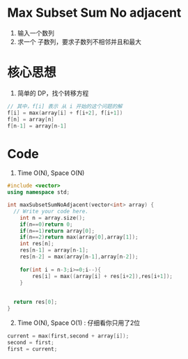 # Max Subset Sum No adjacent
1. 输入一个数列
2. 求一个 子数列，要求子数列不相邻并且和最大

# 核心思想

1. 简单的 DP，找个转移方程
```cpp
// 其中，f[i] 表示 从 i 开始的这个问题的解
f[i] = max(array[i] + f[i+2], f[i+1])
f[n] = array[n]
f[n-1] = array[n-1]
```

# Code

1. Time O(N), Space O(N)

```cpp
#include <vector>
using namespace std;

int maxSubsetSumNoAdjacent(vector<int> array) {
  // Write your code here.
	int n = array.size();
	if(n==0)return 0;
	if(n==1)return array[0];
	if(n==2)return max(array[0],array[1]);
	int res[n];
	res[n-1] = array[n-1];
	res[n-2] = max(array[n-1],array[n-2]);
	
	for(int i = n-3;i>=0;i--){
		res[i] = max((array[i] + res[i+2]),res[i+1]);
	}
	
	
  return res[0];
}
```

2. Time O(N), Space O(1) : 仔细看你只用了2位

```cpp
current = max(first,second + array[i]);
second = first;
first = current;
```
